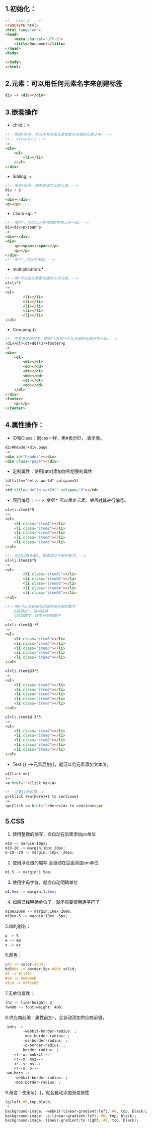 ## 1.初始化：

```html
<!-- html:5  -->
<!DOCTYPE html>
<html lang="en">
<head>
    <meta charset="UTF-8">
    <title>Document</title>
</head>
<body>

</body>
</html>
```
## 2.元素：可以用任何元素名字来创建标签

```html
div -> <div></div>
```
## 3.嵌套操作
- child：>
```html
<!--使用>符号，将大于号右面元素嵌套在左面的元素之中。-->
<!-- div>ul>li -->
->
<div>
    <ul>
        <li></li>
    </ul>
</div>
```
- Sibling: +

```html
<!--使用+符号，使两者成为兄弟元素。-->
div + p
->
<div></div>
<p></p>
```
- Climb-up: ^

```html
<!--使用^，可以让元素在DOM中向上升一级。-->
div+div>p>span^p
->
<div></div>
<div>
    <p><span></span></p>
    <p></p>
</div>
<!--多个^,可以升多级。-->
```
- multiplication:*

```html
<!--用*可以定义需要创建多少次元素。-->
ul>li*5
->
<ul>
        <li></li>
        <li></li>
        <li></li>
        <li></li>
        <li></li>
</ul>
```

- Grouping:()

```html
<!--在复杂的缩写中，使用()将同一个父元素的元素连在一起。-->
(div>dl>(dt+dd)*3)+footer>p
->
<div>
    <dl>
        <dt></dt>
        <dd></dd>
        <dt></dt>
        <dd></dd>
        <dt></dt>
        <dd></dd>
    </dl>
</div>
<footer>
    <p></p>
</footer>
```

## 4.属性操作：
- ID和Class：同css一样，用#表示ID，.表示类。
```html
div#header+div.page
->
<div id="header"></div>
<div class="page"></div>
```
- 定制属性：使用[attr]添加你所想要的属性

```html
td[title="hello world" colspan=3]
->
<td title="Hello world!" colspan="3"></td>
```
- 项目编号：$-->使用*可以重复元素，使用$对其进行编号。

```html
ul>li.item$*5
->
<ul>
    <li class="item1"></li>
    <li class="item2"></li>
    <li class="item3"></li>
    <li class="item4"></li>
    <li class="item5"></li>
</ul>

<!--也可以用多重$，用零填补不够的数字。-->
ul>li.item$$*5
->
<ul>
        <li class="item01"></li>
        <li class="item02"></li>
        <li class="item03"></li>
        <li class="item04"></li>
        <li class="item05"></li>
</ul>

<!--用@可以改变编号的顺序或开始的数字 
    @后添加-，递减排序
    @后加数字，改变开始的数字
-->
ul>li.item$@-*5
->
<ul>
    <li class="item5"></li>
    <li class="item4"></li>
    <li class="item3"></li>
    <li class="item2"></li>
    <li class="item1"></li>
</ul>

ul>li.item$@3*5
->
<ul>
    <li class="item3"></li>
    <li class="item4"></li>
    <li class="item5"></li>
    <li class="item6"></li>
    <li class="item7"></li>
</ul>

ul>li.item$@-3*5
->
<ul>
    <li class="item7"></li>
    <li class="item6"></li>
    <li class="item5"></li>
    <li class="item4"></li>
    <li class="item3"></li>
</ul>
```
- Text:{}  -->元素后加{}，就可以给元素添加文本值。
```html
a{Click me}
->
<a href="">Click me</a>

<!--注意{}的位置-->
p>{Click }+a{here}+{ to continue}
->
<p>Click <a href="">here</a> to continue</p>
```

## 5.CSS
1. 使用整数的缩写，会自动在后面添加px单位
```css
m10 -> margin:10px;
m10-20 -> margin:10px 20px;
m-10--20 -> margin:-10px -20px;
```

2. 使用浮点值的缩写,会自动在后面添加em单位
```css
m1.5 -> margin:1.5em;
```

3. 使用字母字符，就会自动明确单位
```css
m1.5ex -> margin:1.5ex;
```

4. 如果已经明确单位了，就不需要使用连字符了
```css
m10ex20em -> margin:10ex 20em;
m10ex-5 -> margin:10ex -5px;
```
5.值的别名：
```css
p -> %
e -> em
x -> ex
```

6.颜色：

```css
c#3 -> color:#333;
bd5#0s -> border:5px #000 solid;
#1 -> #11111
#e0 -> #e0e0e0
#fc0 -> #ffcc00
```
7.无单位属性：

```css
lh2 -> line-height: 2;
fw400 -> font-weight: 400;
```
8.供应商前缀：属性前加-，会自动添加供应商前缀，
```css
-bdrs -> 
        -webkit-border-radius: ;
        -moz-border-radius: ;
        -ms-border-radius: ;
        -o-border-radius: ;
        border-radius: ;
    <!--w: webkit-->
    <!--m: moz-->
    <!--s: ms-->
    <!--o: o-->
-wm-bdrs -> 
    -webkit-border-radius: ;
    -moz-border-radius: ;
```
9.渐变：使用lg(...)，就会自动添加渐变属性

```css
lg(left,#0,top,black) 
-> 
background-image: -webkit-linear-gradient(left, #0, top, black);
background-image: -o-linear-gradient(left, #0, top, black);
background-image: linear-gradient(to right, #0, top, black);
```
